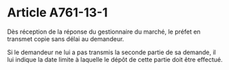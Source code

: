 # Article A761-13-1

<p>Dès réception de la réponse du gestionnaire du marché, le préfet en transmet copie sans délai au demandeur. </p><p> Si le demandeur ne lui a pas transmis la seconde partie de sa demande, il lui indique la date limite à laquelle le dépôt de cette partie doit être effectué. </p>